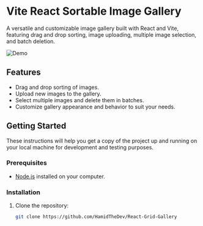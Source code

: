# Vite React Sortable Image Gallery

A versatile and customizable image gallery built with React and Vite, featuring drag and drop sorting, image uploading, multiple image selection, and batch deletion.

![Demo](path-to-your-demo-gif-or-screenshot)

## Features

- Drag and drop sorting of images.
- Upload new images to the gallery.
- Select multiple images and delete them in batches.
- Customize gallery appearance and behavior to suit your needs.

## Getting Started

These instructions will help you get a copy of the project up and running on your local machine for development and testing purposes.

### Prerequisites

- [Node.js](https://nodejs.org/) installed on your computer.

### Installation

1. Clone the repository:

   ```bash
   git clone https://github.com/HamidTheDev/React-Grid-Gallery
